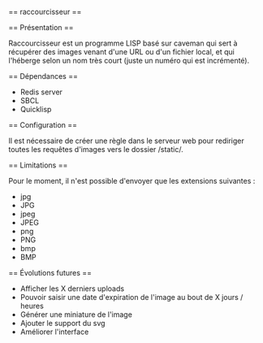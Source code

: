 == raccourcisseur ==



== Présentation ==

Raccourcisseur est un programme LISP basé sur caveman qui sert à récupérer des images venant d'une URL ou d'un fichier local, et qui l'héberge selon un nom très court (juste un numéro qui est incrémenté).


== Dépendances ==

+ Redis server
+ SBCL
+ Quicklisp

== Configuration ==

Il est nécessaire de créer une règle dans le serveur web pour rediriger toutes les requêtes d'images vers le dossier /static/.


== Limitations ==

Pour le moment, il n'est possible d'envoyer que les extensions suivantes :

+ jpg
+ JPG
+ jpeg
+ JPEG
+ png
+ PNG
+ bmp
+ BMP


== Évolutions futures ==

+ Afficher les X derniers uploads
+ Pouvoir saisir une date d'expiration de l'image au bout de X jours / heures
+ Générer une miniature de l'image
+ Ajouter le support du svg
+ Améliorer l'interface

